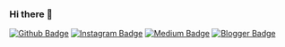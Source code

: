 ### Hi there 👋

[![Github Badge](https://img.shields.io/badge/-Facebook-3b5998?style=quare&labelColor=3b5998&logo=Facebook&logoColor=white&link=link)](link) 
[![Instagram Badge](https://img.shields.io/badge/-Twitter-1DA1F2?style=flat-quare&labelColor=1DA1F2&logo=Twitter&logoColor=white&link=link)](link) 
[![Medium Badge](https://img.shields.io/badge/-Instagram-FCAF45?style=flat-quare&labelColor=FCAF45&logo=Instagram&logoColor=white&link=link)](link) 
[![Blogger Badge](https://img.shields.io/badge/-Linkedin-FF9800?style=flat-quare&labelColor=FF9800&logo=Linkedin&logoColor=white&link=link)](link)

<!--
**mzffr67/mzffr67** is a ✨ _special_ ✨ repository because its `README.md` (this file) appears on your GitHub profile.

Here are some ideas to get you started:

- 🔭 I’m currently working on ...
- 🌱 I’m currently learning ...
- 👯 I’m looking to collaborate on ...
- 🤔 I’m looking for help with ...
- 💬 Ask me about ...
- 📫 How to reach me: ...
- 😄 Pronouns: ...
- ⚡ Fun fact: ...
-->
